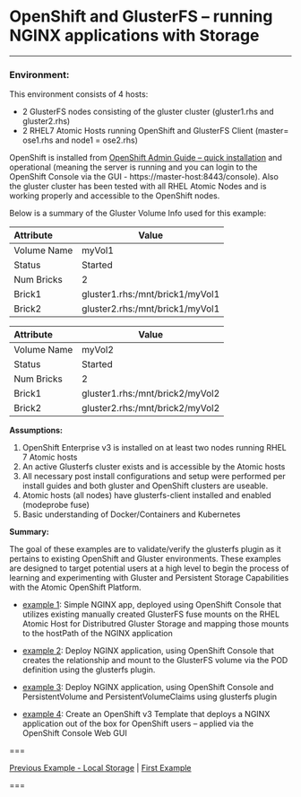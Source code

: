# OpenShift and GlusterFS – running NGINX applications with Storage
---
### Environment:
This environment consists of 4 hosts: 
* 2 GlusterFS nodes consisting of the gluster cluster (gluster1.rhs and gluster2.rhs)
* 2 RHEL7 Atomic Hosts running OpenShift and GlusterFS Client (master= ose1.rhs and node1 = ose2.rhs)

OpenShift is installed from [OpenShift Admin Guide – quick installation](https://docs.openshift.com/enterprise/3.1/admin_guide/install/quick_install.html) and operational (meaning the server is running and you can login to the OpenShift Console via the GUI - https://master-host:8443/console).  Also the gluster cluster has been tested with all RHEL Atomic Nodes and is working properly and accessible to the OpenShift nodes.  

Below is a summary of the Gluster Volume Info used for this example:


| Attribute       | Value                 |
|:--------------- | --------------------- | 
| Volume Name     | myVol1                |
| Status          | Started               |
| Num Bricks      | 2                     |
| Brick1          | gluster1.rhs:/mnt/brick1/myVol1 |
| Brick2          | gluster2.rhs:/mnt/brick1/myVol1 |

| Attribute       | Value                 |
|:--------------- | --------------------- |
| Volume Name     | myVol2                |
| Status          | Started               |
| Num Bricks      | 2                     |
| Brick1          | gluster1.rhs:/mnt/brick2/myVol2 |
| Brick2          | gluster2.rhs:/mnt/brick2/myVol2 |

**Assumptions:**

1.  OpenShift Enterprise v3 is installed on at least two nodes running  RHEL 7 Atomic hosts
2.  An active Glusterfs cluster exists and is accessible by the Atomic hosts
3.  All necessary post install configurations and setup were performed per install guides and both gluster and OpenShift clusters are useable.
4.  Atomic hosts (all nodes) have glusterfs-client installed and enabled (modeprobe fuse)
5.  Basic understanding of Docker/Containers and Kubernetes


**Summary:**

The goal of these examples are to validate/verify the glusterfs plugin as it pertains to existing OpenShift and Gluster environments.  These examples are designed to target potential users at a high level to begin the process of learning and experimenting with Gluster and Persistent Storage Capabilities with the Atomic OpenShift Platform.


- [example 1](./nginx_gluster_host):  Simple NGINX app, deployed using OpenShift Console that utilizes existing manually created GlusterFS fuse mounts on the RHEL Atomic Host for Distributred Gluster Storage and mapping those mounts to the hostPath of the NGINX application

- [example 2](./nginx_gluster_plugin):  Deploy NGINX application, using OpenShift Console that creates the relationship and mount to the GlusterFS volume via the POD definition using the glusterfs plugin.

- [example 3](./nginx_gluster_pvc):  Deploy NGINX application, using OpenShift Console and PersistentVolume and PersistentVolumeClaims using glusterfs plugin 

- [example 4](./nginx_template):  Create an OpenShift v3 Template that deploys a NGINX application out of the box for OpenShift users – applied via the OpenShift Console Web GUI


===

[Previous Example - Local Storage](../local-storage-examples)  |  [First Example](./nginx_gluster_host)

===



